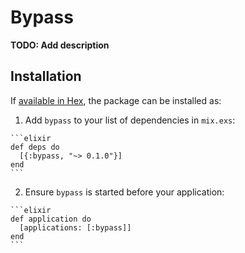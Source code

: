 # Bypass

**TODO: Add description**

## Installation

If [available in Hex](https://hex.pm/docs/publish), the package can be installed as:

  1. Add `bypass` to your list of dependencies in `mix.exs`:

    ```elixir
    def deps do
      [{:bypass, "~> 0.1.0"}]
    end
    ```

  2. Ensure `bypass` is started before your application:

    ```elixir
    def application do
      [applications: [:bypass]]
    end
    ```

